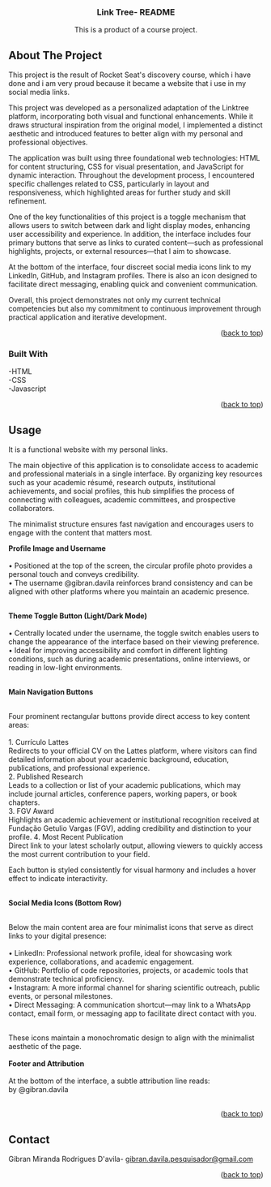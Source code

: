 <!-- Improved compatibility of back to top link: See: https://github.com/othneildrew/Best-README-Template/pull/73 -->
<a id="readme-top"></a>


  <h3 align="center">Link Tree- README</h3>

  <p align="center">
    This is a product of a course project.
  </p>
</div>



<!-- ABOUT THE PROJECT -->
## About The Project

This project is the result of Rocket Seat's discovery course, which i have done and i am very proud because it became a website that i use in my social media links.

This project was developed as a personalized adaptation of the Linktree platform, incorporating both visual and functional enhancements. While it draws structural inspiration from the original model, I implemented a distinct aesthetic and introduced features to better align with my personal and professional objectives.

The application was built using three foundational web technologies: HTML for content structuring, CSS for visual presentation, and JavaScript for dynamic interaction. Throughout the development process, I encountered specific challenges related to CSS, particularly in layout and responsiveness, which highlighted areas for further study and skill refinement.

One of the key functionalities of this project is a toggle mechanism that allows users to switch between dark and light display modes, enhancing user accessibility and experience. In addition, the interface includes four primary buttons that serve as links to curated content—such as professional highlights, projects, or external resources—that I aim to showcase.

At the bottom of the interface, four discreet social media icons link to my LinkedIn, GitHub, and Instagram profiles. There is also an icon designed to facilitate direct messaging, enabling quick and convenient communication.

Overall, this project demonstrates not only my current technical competencies but also my commitment to continuous improvement through practical application and iterative development.

<p align="right">(<a href="#readme-top">back to top</a>)</p>



### Built With

-HTML <br>
-CSS <br>
-Javascript

<p align="right">(<a href="#readme-top">back to top</a>)</p>


## Usage

It is a functional website with my personal links.

The main objective of this application is to consolidate access to academic and professional materials in a single interface. By organizing key resources such as your academic résumé, research outputs, institutional achievements, and social profiles, this hub simplifies the process of connecting with colleagues, academic committees, and prospective collaborators.

The minimalist structure ensures fast navigation and encourages users to engage with the content that matters most.

**Profile Image and Username** <br> <br>
	•	Positioned at the top of the screen, the circular profile photo provides a personal touch and conveys credibility. <br>
	•	The username @gibran.davila reinforces brand consistency and can be aligned with other platforms where you maintain an academic presence.<br><br>

**Theme Toggle Button (Light/Dark Mode)** <br><br>
	•	Centrally located under the username, the toggle switch enables users to change the appearance of the interface based on their viewing preference.<br>
	•	Ideal for improving accessibility and comfort in different lighting conditions, such as during academic presentations, online interviews, or reading in low-light environments. <br><br>

 **Main Navigation Buttons** <br> <br>  

Four prominent rectangular buttons provide direct access to key content areas:<br><br>
	1.	Currículo Lattes<br>
Redirects to your official CV on the Lattes platform, where visitors can find detailed information about your academic background, education, publications, and professional experience.<br>
	2.	Published Research <br>
Leads to a collection or list of your academic publications, which may include journal articles, conference papers, working papers, or book chapters. <br>
	3.	FGV Award <br>
Highlights an academic achievement or institutional recognition received at Fundação Getulio Vargas (FGV), adding credibility and distinction to your profile.
	4.	Most Recent Publication <br>
Direct link to your latest scholarly output, allowing viewers to quickly access the most current contribution to your field.<br>

Each button is styled consistently for visual harmony and includes a hover effect to indicate interactivity. <br><br>

 **Social Media Icons (Bottom Row)** <br><br> 

Below the main content area are four minimalist icons that serve as direct links to your digital presence: <br><br>
	•	LinkedIn: Professional network profile, ideal for showcasing work experience, collaborations, and academic engagement. <br>
	•	GitHub: Portfolio of code repositories, projects, or academic tools that demonstrate technical proficiency. <br>
	•	Instagram: A more informal channel for sharing scientific outreach, public events, or personal milestones.<br>
	•	Direct Messaging: A communication shortcut—may link to a WhatsApp contact, email form, or messaging app to facilitate direct contact with you.<br><br>

These icons maintain a monochromatic design to align with the minimalist aesthetic of the page.<br><br>
  **Footer and Attribution** <br><br>
  At the bottom of the interface, a subtle attribution line reads: <br>
by @gibran.davila <br> <br>

<p align="right">(<a href="#readme-top">back to top</a>)</p>



<!-- CONTACT -->
## Contact

Gibran Miranda Rodrigues D'avila- gibran.davila.pesquisador@gmail.com


<p align="right">(<a href="#readme-top">back to top</a>)</p>

